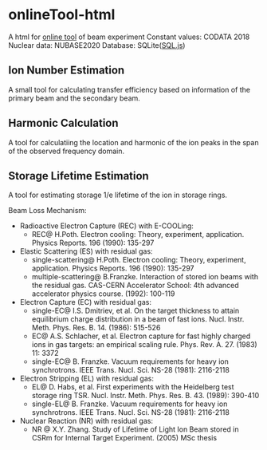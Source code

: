 # onlineTool-html
A html for [online tool](https://online-tool-html.vercel.app/) of beam experiment
Constant values: CODATA 2018
Nuclear data: NUBASE2020
Database: SQLite([SQL.js](https://github.com/sql-js/sql.js))

## Ion Number Estimation
A small tool for calculating transfer efficiency based on information of the primary beam and the secondary beam.

## Harmonic Calculation
A tool for calculatiing the location and harmonic of the ion peaks in the span of the observed frequency domain.

## Storage Lifetime Estimation
A tool for estimating storage 1/e lifetime of the ion in storage rings.

Beam Loss Mechanism:
* Radioactive Electron Capture (REC) with E-COOLing: 
	* REC@ H.Poth. Electron cooling: Theory, experiment, application. Physics Reports. 196 (1990): 135-297
* Elastic Scattering (ES) with residual gas: 
	* single-scattering@ H.Poth. Electron cooling: Theory, experiment, application. Physics Reports. 196 (1990): 135-297
	* multiple-scattering@ B.Franzke. Interaction of stored ion beams with the residual gas. CAS-CERN Accelerator School: 4th advanced accelerator physics course. (1992): 100-119
* Electron Capture (EC) with residual gas:
	* single-EC@ I.S. Dmitriev, et al. On the target thickness to attain equilibrium charge distribution in a beam of fast ions. Nucl. Instr. Meth. Phys. Res. B. 14. (1986): 515-526
	* EC@ A.S. Schlacher, et al. Electron capture for fast highly charged ions in gas targets: an empirical scaling rule. Phys. Rev. A. 27. (1983) 11: 3372
	* single-EC@ B. Franzke. Vacuum requirements for heavy ion synchrotrons. IEEE Trans. Nucl. Sci. NS-28 (1981): 2116-2118
* Electron Stripping (EL) with residual gas:
	* EL@ D. Habs, et al. First experiments with the Heidelberg test storage ring TSR. Nucl. Instr. Meth. Phys. Res. B. 43. (1989): 390-410
	* single-EL@ B. Franzke. Vacuum requirements for heavy ion synchrotrons. IEEE Trans. Nucl. Sci. NS-28 (1981): 2116-2118
* Nuclear Reaction (NR) with residual gas:
	* NR @ X.Y. Zhang. Study of Lifetime of Light Ion Beam stored in CSRm for Internal Target Experiment. (2005) MSc thesis
